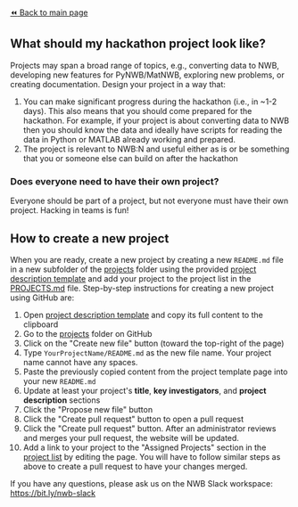 [:rewind: Back to main page](../README.md)

## What should my hackathon project look like?

Projects may span a broad range of topics, e.g., converting data to NWB, developing new features for PyNWB/MatNWB, exploring new problems, or creating documentation. Design your project in a way that:
  1. You can make significant progress during the hackathon (i.e., in ~1-2 days). This also means that you should come prepared for the hackathon. For example, if your project is about converting data to NWB then you should know the data and ideally have scripts for reading the data in Python or MATLAB already working and prepared.
  1. The project is relevant to NWB:N and useful either as is or be something that you or someone else can build on after the hackathon

### Does everyone need to have their own project?

Everyone should be part of a project, but not everyone must have their own project. Hacking in teams is fun!

## How to create a new project

When you are ready, create a new project by creating a new `README.md` file in a new subfolder of the [projects](https://github.com/NeurodataWithoutBorders/nwb_hackathons/tree/master/HCK08_2020_Remote/projects) folder using the provided [project description template][project-description-template] and add your project to the project list in the [PROJECTS.md](PROJECTS.md) file. Step-by-step instructions for creating a new project using GitHub are:

1. Open [project description template][project-description-template] and copy its full content to the clipboard
1. Go to the [projects](https://github.com/NeurodataWithoutBorders/nwb_hackathons/tree/master/HCK08_2020_Remote/projects) folder on GitHub
1. Click on the "Create new file" button (toward the top-right of the page)
1. Type `YourProjectName/README.md` as the new file name. Your project name cannot have any spaces. 
1. Paste the previously copied content from the project template page into your new `README.md`
1. Update at least your project's **title**, **key investigators**, and **project description** sections
1. Click the "Propose new file" button
1. Click the "Create pull request" button to open a pull request
1. Click the "Create pull request" button. After an administrator reviews and merges your pull request, the website will be updated.
1. Add a link to your project to the "Assigned Projects" section in the [project list](https://github.com/NeurodataWithoutBorders/nwb_hackathons/blob/master/HCK08_2020_Remote/projects/PROJECTS.md) by editing the page. You will have to follow similar steps as above to create a pull request to have your changes merged.

If you have any questions, please ask us on the NWB Slack workspace: https://bit.ly/nwb-slack

[project-description-template]: https://raw.githubusercontent.com/NeurodataWithoutBorders/nwb_hackathons/master/HCK08_2020_Remote/projects/template/README.md
